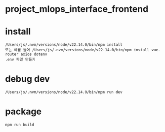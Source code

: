 # project_mlops_interface_frontend

# install
```
/Users/js/.nvm/versions/node/v22.14.0/bin/npm install
또는 예를 들어 /Users/js/.nvm/versions/node/v22.14.0/bin/npm install vue-router axios dotenv
.env 파일 만들기
```

# debug dev
```
/Users/js/.nvm/versions/node/v22.14.0/bin/npm run dev
```


# package
```sh
npm run build
```
